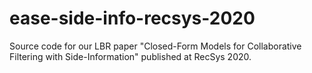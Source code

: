 # ease-side-info-recsys-2020
Source code for our LBR paper "Closed-Form Models for Collaborative Filtering with Side-Information" published at RecSys 2020.
